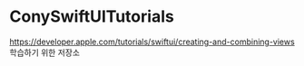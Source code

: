 # ConySwiftUITutorials
https://developer.apple.com/tutorials/swiftui/creating-and-combining-views  학습하기 위한 저장소
